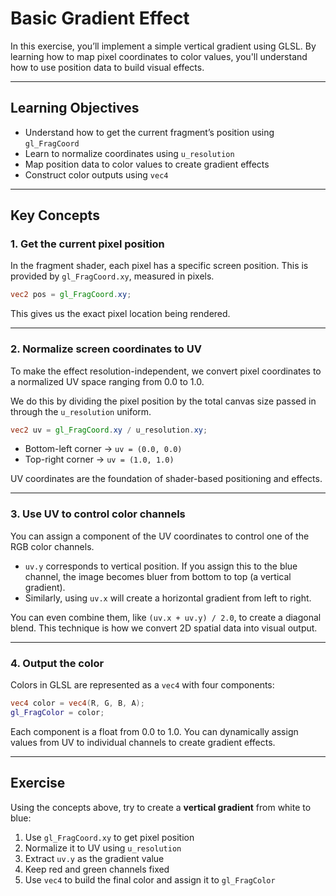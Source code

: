 # Basic Gradient Effect

In this exercise, you’ll implement a simple vertical gradient using GLSL. By learning how to map pixel coordinates to color values, you'll understand how to use position data to build visual effects.

---

## Learning Objectives

- Understand how to get the current fragment’s position using `gl_FragCoord`
- Learn to normalize coordinates using `u_resolution`
- Map position data to color values to create gradient effects
- Construct color outputs using `vec4`

---

## Key Concepts

### 1. Get the current pixel position

In the fragment shader, each pixel has a specific screen position. This is provided by `gl_FragCoord.xy`, measured in pixels.

```glsl
vec2 pos = gl_FragCoord.xy;
```

This gives us the exact pixel location being rendered.

---

### 2. Normalize screen coordinates to UV

To make the effect resolution-independent, we convert pixel coordinates to a normalized UV space ranging from 0.0 to 1.0.

We do this by dividing the pixel position by the total canvas size passed in through the `u_resolution` uniform.

```glsl
vec2 uv = gl_FragCoord.xy / u_resolution.xy;
```

- Bottom-left corner → `uv = (0.0, 0.0)`
- Top-right corner → `uv = (1.0, 1.0)`

UV coordinates are the foundation of shader-based positioning and effects.

---

### 3. Use UV to control color channels

You can assign a component of the UV coordinates to control one of the RGB color channels.

- `uv.y` corresponds to vertical position. If you assign this to the blue channel, the image becomes bluer from bottom to top (a vertical gradient).
- Similarly, using `uv.x` will create a horizontal gradient from left to right.

You can even combine them, like `(uv.x + uv.y) / 2.0`, to create a diagonal blend. This technique is how we convert 2D spatial data into visual output.

---

### 4. Output the color

Colors in GLSL are represented as a `vec4` with four components:

```glsl
vec4 color = vec4(R, G, B, A);
gl_FragColor = color;
```

Each component is a float from 0.0 to 1.0. You can dynamically assign values from UV to individual channels to create gradient effects.

---

## Exercise

Using the concepts above, try to create a **vertical gradient** from white to blue:

1. Use `gl_FragCoord.xy` to get pixel position
2. Normalize it to UV using `u_resolution`
3. Extract `uv.y` as the gradient value
4. Keep red and green channels fixed
5. Use `vec4` to build the final color and assign it to `gl_FragColor`


